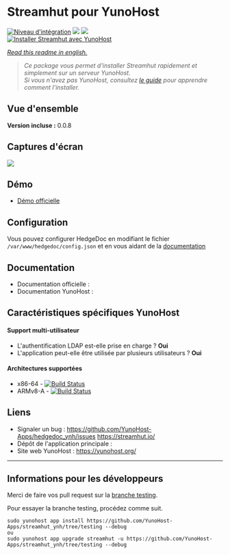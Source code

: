 # Streamhut pour YunoHost

[![Niveau d'intégration](https://dash.yunohost.org/integration/hedgedoc.svg)](https://dash.yunohost.org/appci/app/hedgedoc) ![](https://ci-apps.yunohost.org/ci/badges/hedgedoc.status.svg) ![](https://ci-apps.yunohost.org/ci/badges/hedgedoc.maintain.svg)  
[![Installer Streamhut avec YunoHost](https://install-app.yunohost.org/install-with-yunohost.png)](https://install-app.yunohost.org/?app=hedgedoc)

*[Read this readme in english.](./README.md)* 

> *Ce package vous permet d'installer Streamhut rapidement et simplement sur un serveur YunoHost.  
Si vous n'avez pas YunoHost, consultez [le guide](https://yunohost.org/#/install) pour apprendre comment l'installer.*

## Vue d'ensemble


**Version incluse :** 0.0.8

## Captures d'écran

![](https://camo.githubusercontent.com/8fc50c755f3cedf509ba303470bd148b3f0c7bf5/68747470733a2f2f73332e616d617a6f6e6177732e636f6d2f6173736574732e73747265616d6875742e696f2f73747265616d6875745f64656d6f5f312e676966)

## Démo

* [Démo officielle](https://streamhut.io)

## Configuration

Vous pouvez configurer HedgeDoc en modifiant le fichier `/var/www/hedgedoc/config.json` et en vous aidant de la [documentation](https://github.com/hedgedoc/server/blob/master/docs/configuration.md)

## Documentation

 * Documentation officielle : 
 * Documentation YunoHost : 

## Caractéristiques spécifiques YunoHost

#### Support multi-utilisateur

* L'authentification LDAP est-elle prise en charge ? **Oui**
* L'application peut-elle être utilisée par plusieurs utilisateurs ? **Oui**

#### Architectures supportées

* x86-64 - [![Build Status](https://ci-apps.yunohost.org/ci/logs/streamhut%20%28Apps%29.svg)](https://ci-apps.yunohost.org/ci/apps/streamhut/)
* ARMv8-A - [![Build Status](https://ci-apps-arm.yunohost.org/ci/logs/streamhut%20%28Apps%29.svg)](https://ci-apps-arm.yunohost.org/ci/apps/streamhut/)

## Liens

 * Signaler un bug : https://github.com/YunoHost-Apps/hedgedoc_ynh/issues
 https://streamhut.io/
 * Dépôt de l'application principale : 
 * Site web YunoHost : https://yunohost.org/

---

## Informations pour les développeurs

Merci de faire vos pull request sur la [branche testing](https://github.com/YunoHost-Apps/hedgedoc_ynh/tree/testing).

Pour essayer la branche testing, procédez comme suit.
```
sudo yunohost app install https://github.com/YunoHost-Apps/streamhut_ynh/tree/testing --debug
ou
sudo yunohost app upgrade streamhut -u https://github.com/YunoHost-Apps/streamhut_ynh/tree/testing --debug
```
